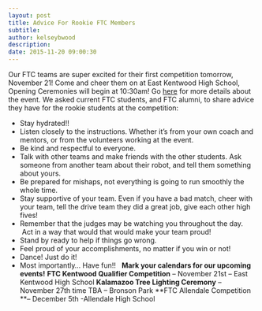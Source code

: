 ```yaml
---
layout: post
title: Advice For Rookie FTC Members
subtitle:
author: kelseybwood
description:
date: 2015-11-20 09:00:30
---
```


Our FTC teams are super excited for their first competition tomorrow, November 21! Come and cheer them on at East Kentwood High School, Opening Ceremonies will begin at 10:30am! Go [here](http://www.firstinmichigan.org/ftc/FTC_2015/west_mi.html) for more details about the event. We asked current FTC students, and FTC alumni, to share advice they have for the rookie students at the competition:

  * Stay hydrated!!  
  * Listen closely to the instructions. Whether it’s from your own coach and mentors, or from the volunteers working at the event.
  * Be kind and respectful to everyone.
  * Talk with other teams and make friends with the other students. Ask someone from another team about their robot, and tell them something about yours.
  * Be prepared for mishaps, not everything is going to run smoothly the whole time.
  * Stay supportive of your team. Even if you have a bad match, cheer with your team, tell the drive team they did a great job, give each other high fives!
  * Remember that the judges may be watching you throughout the day.  Act in a way that would that would make your team proud!
  * Stand by ready to help if things go wrong.
  * Feel proud of your accomplishments, no matter if you win or not!
  * Dance! Just do it!
  * Most importantly… Have fun!!
  **Mark your calendars for our upcoming events!** **FTC Kentwood Qualifier Competition** – November 21st – East Kentwood High School **Kalamazoo Tree Lighting Ceremony** – November 27th time TBA – Bronson Park **FTC Allendale Competition **– December 5th -Allendale High School
